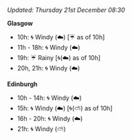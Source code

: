 *Updated: Thursday 21st December 08:30*

**Glasgow**

* 10h: :cyclone: Windy (:cloud:) [:umbrella: as of 10h]
* 11h - 18h: :cyclone: Windy (:cloud:)
* 19h: :umbrella: Rainy [:cyclone:(:cloud:) as of 10h]
* 20h, 21h: :cyclone: Windy (:cloud:)

**Edinburgh**

* 10h - 14h: :cyclone: Windy (:cloud:)
* 15h: :cyclone: Windy (:cloud:) [:cyclone:(:partly_sunny:) as of 10h]
* 16h - 20h: :cyclone: Windy (:cloud:)
* 21h: :cyclone: Windy (:partly_sunny:)
